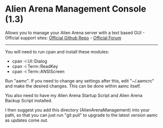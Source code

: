 # Alien Arena Management Console (1.3)
Allows you to manage your Alien Arena server with a text based GUI -  Official support sites: [Official Github Repo](https://github.com/fstltna/AlienArenaManagement) - [Official Forum](https://fps.gameplayer.club/index.php/forum/utilities)

---

You will need to run cpan and install these modules:

- cpan -i UI::Dialog
- cpan -i Term::ReadKey
- cpan -i Term::ANSIScreen

Run "aamc". If you need to change any settings after this, edit "~/.aamcrc" and make the desired changes. This can be done within aamc itself.

You also need to have my Alien Arena Startup Script and Alien Arena Backup Script installed.

I then suggest you add this directory (AlienArenaManagement) into your path, so that you can just run "git pull" to upgrade to the latest version aamc as updates come out.
